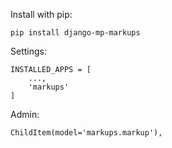
Install with pip:

```
pip install django-mp-markups
```

Settings:
```
INSTALLED_APPS = [
    ...,
    'markups'
]
```

Admin:
```
ChildItem(model='markups.markup'),
```
